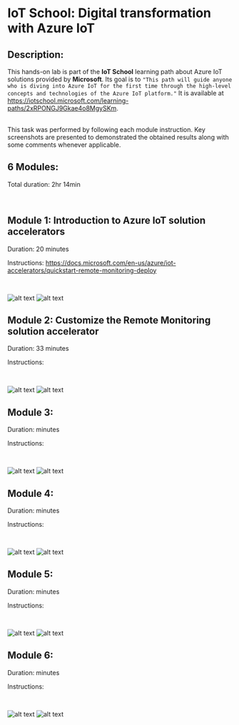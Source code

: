 # IoT School: Digital transformation with Azure IoT

## Description:
This hands-on lab is part of the **IoT School** learning path about Azure IoT solutions provided by **Microsoft**. Its goal is to `"This path will guide anyone who is diving into Azure IoT for the first time through the high-level concepts and technologies of the Azure IoT platform."`
It is available at https://iotschool.microsoft.com/learning-paths/2xRPONGJ9Gkae4o8MgySKm.

<br />
This task was performed by following each module instruction. Key screenshots are presented to demonstrated the obtained results along with some comments whenever applicable.    

<br />


## 6 Modules:

Total duration: 2hr 14min  

<br />



## Module 1: Introduction to Azure IoT solution accelerators

Duration: 20 minutes

Instructions: https://docs.microsoft.com/en-us/azure/iot-accelerators/quickstart-remote-monitoring-deploy 

<br />

![alt text]()
![alt text]()

## Module 2: Customize the Remote Monitoring solution accelerator

Duration: 33 minutes

Instructions: 

<br />

![alt text]()
![alt text]()

## Module 3: 

Duration:  minutes

Instructions: 

<br />

![alt text]()
![alt text]()

## Module 4: 

Duration:  minutes

Instructions: 

<br />

![alt text]()
![alt text]()

## Module 5: 

Duration:  minutes

Instructions: 

<br />

![alt text]()
![alt text]()

## Module 6: 

Duration:  minutes

Instructions: 

<br />

![alt text]()
![alt text]()

